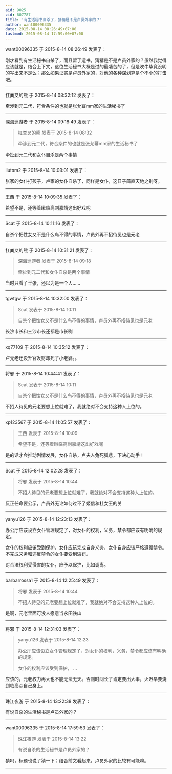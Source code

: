 ```yaml
---
aid: 9025
zid: 607787
title: '有生活秘书自杀了，猜猜是不是卢员外家的？'
author: want00096335
date: 2015-08-14 08:26:49+07:00
lastmod: 2015-08-14 17:59:00+07:00
---
```


want00096335 于 2015-8-14 08:26:49 发表了：

刚才看到有生活秘书自杀了，而且留了遗书，猜猜是不是卢员外家的？虽然我觉得应该就是，结合上下文，这位生活秘书大概是过的最凄苦的了，但是吹牛毕竟没明的写出来不是么；那么如果证实是卢员外家的，对他的各种谋划算是个不小的打击吧。

---------

扛粪叉的熊 于 2015-8-14 08:32:12 发表了：

牵涉到元二代，符合条件的也就是张允幂mm家的生活秘书了

---------

深海巡游者 于 2015-8-14 09:18:49 发表了：

> 扛粪叉的熊 发表于 2015-8-14 08:32
> 
> 牵涉到元二代，符合条件的也就是张允幂mm家的生活秘书了



牵扯到元二代和女仆自杀是两个事情

---------

liutom2 于 2015-8-14 10:03:01 发表了：

张家的女仆打孩子，卢家的女仆自杀了，同样是女仆，这日子简直天地之别呀。

---------

王西 于 2015-8-14 10:09:35 发表了：

希望不是，还等着瞅临高刺嘉靖这出好戏呢

---------

Scat 于 2015-8-14 10:11:16 发表了：

自杀个把性女又不是什么鸟不得的事情，卢员外再不招待见也是元老

---------

扛粪叉的熊 于 2015-8-14 10:31:21 发表了：

> 深海巡游者 发表于 2015-8-14 09:18
> 
> 牵扯到元二代和女仆自杀是两个事情



当时只看了半张，还以为是一个人……

---------

tgwtgw 于 2015-8-14 10:32:00 发表了：

> Scat 发表于 2015-8-14 10:11
> 
> 自杀个把性女又不是什么鸟不得的事情，卢员外再不招待见也是元老



长沙市长和三沙市长还都是市长咧

---------

xq77109 于 2015-8-14 10:35:12 发表了：

卢元老还没升官发财却死了小老婆。。

---------

将邪 于 2015-8-14 10:44:41 发表了：

> Scat 发表于 2015-8-14 10:11
> 
> 自杀个把性女又不是什么鸟不得的事情，卢员外再不招待见也是元老



不招人待见的元老要想上位就难了，我就绝对不会支持这种人上位的。

---------

xp123567 于 2015-8-14 11:05:57 发表了：

> 王西 发表于 2015-8-14 10:09
> 
> 希望不是，还等着瞅临高刺嘉靖这出好戏呢



是的话才会推动剧情发展，女仆自杀，卢夫人兔死狐悲，下决心动手！

---------

Scat 于 2015-8-14 12:02:28 发表了：

> 将邪 发表于 2015-8-14 10:44
> 
> 不招人待见的元老要想上位就难了，我就绝对不会支持这种人上位的。



反正任命要公示，卢员外无论如何过不了姬信和杜女王的关

---------

yanyu126 于 2015-8-14 12:23:13 发表了：

办公厅应该设立女仆管理规定了，对女仆的权利，义务，禁令都应该有明确的规定。

女仆的权利应该受到保护，女仆应该完成自身义务，女仆自身应该严格遵循禁令。不完成义务和违反禁令的女仆要受到惩罚。

对合法权利受侵害的女仆，应予以保护，比如调离。

---------

barbarrossa1 于 2015-8-14 12:25:49 发表了：

> 将邪 发表于 2015-8-14 10:44
> 
> 不招人待见的元老要想上位就难了，我就绝对不会支持这种人上位的。



是啊，元老里面可没人愿意当永田铁山

---------

将邪 于 2015-8-14 12:31:03 发表了：

> yanyu126 发表于 2015-8-14 12:23
> 
> 办公厅应该设立女仆管理规定了，对女仆的权利，义务，禁令都应该有明确的规定。
> 
> 女仆的权利应该受到保护， ...



应该的，元老权力再大也不能无法无天。否则时间长了肯定要出大事，火迟早要烧到临高众自己身上。

---------

珠江夜游 于 2015-8-14 13:22:38 发表了：

有说自杀的生活秘书是卢员外家的？

---------

want00096335 于 2015-8-14 17:59:53 发表了：

> 珠江夜游 发表于 2015-8-14 13:22
> 
> 有说自杀的生活秘书是卢员外家的？



猜吗，标题也说了猜一下；结合前文看起来，卢员外家的比较有可能嘛。

---------

